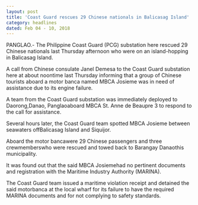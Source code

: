 ```yaml
---
layout: post
title: 'Coast Guard rescues 29 Chinese nationals in Balicasag Island'
category: headlines
dated: Feb 04 - 10, 2018
---
```


PANGLAO.- The Philippine Coast Guard (PCG) substation here rescued 29 Chinese nationals last Thursday afternoon who were on an island-hopping in Balicasag Island.

A call from Chinese consulate Janel Demesa to the Coast Guard substation here at about noontime last Thursday informing that a group of Chinese tourists aboard a motor banca named MBCA Josieme was in need of assistance due to its engine failure.

A team from the Coast Guard substation was immediately deployed to Daorong,Danao, Panglaoaboard MBCA St. Anne de Beaupre 3 to respond to the call for assistance.

Several hours later, the Coast Guard team spotted MBCA Josieme between seawaters offBalicasag Island and Siquijor. 

Aboard the motor bancawere 29 Chinese passengers and three crewmemberswho were rescued and towed back to Barangay Danaothis municipality.

It was found out that the said MBCA Josiemehad no pertinent documents and registration with the Maritime Industry Authority (MARINA).

The Coast Guard team issued a maritime violation receipt and detained the said motorbanca at the local wharf for its failure to have the required MARINA documents and for not complying to safety standards.